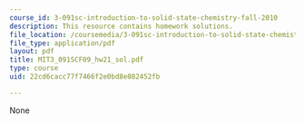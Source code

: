 ```yaml
---
course_id: 3-091sc-introduction-to-solid-state-chemistry-fall-2010
description: This resource contains homework solutions.
file_location: /coursemedia/3-091sc-introduction-to-solid-state-chemistry-fall-2010/22cd6cacc77f7466f2e0bd8e082452fb_MIT3_091SCF09_hw21_sol.pdf
file_type: application/pdf
layout: pdf
title: MIT3_091SCF09_hw21_sol.pdf
type: course
uid: 22cd6cacc77f7466f2e0bd8e082452fb

---
```

None